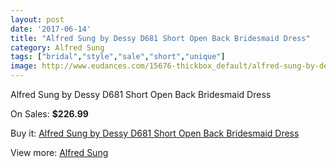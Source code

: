 ```yaml
---
layout: post
date: '2017-06-14'
title: "Alfred Sung by Dessy D681 Short Open Back Bridesmaid Dress"
category: Alfred Sung
tags: ["bridal","style","sale","short","unique"]
image: http://www.eudances.com/15676-thickbox_default/alfred-sung-by-dessy-d681-short-open-back-bridesmaid-dress.jpg
---
```

Alfred Sung by Dessy D681 Short Open Back Bridesmaid Dress

On Sales: **$226.99**
<a href="https://www.eudances.com/en/alfred-sung/4629-alfred-sung-by-dessy-d681-short-open-back-bridesmaid-dress.html"><amp-img layout="responsive" width="600" height="600" src="//www.eudances.com/15676-thickbox_default/alfred-sung-by-dessy-d681-short-open-back-bridesmaid-dress.jpg" alt="Alfred Sung by Dessy D681 Short Open Back Bridesmaid Dress 0" /></a>
<a href="https://www.eudances.com/en/alfred-sung/4629-alfred-sung-by-dessy-d681-short-open-back-bridesmaid-dress.html"><amp-img layout="responsive" width="600" height="600" src="//www.eudances.com/15679-thickbox_default/alfred-sung-by-dessy-d681-short-open-back-bridesmaid-dress.jpg" alt="Alfred Sung by Dessy D681 Short Open Back Bridesmaid Dress 1" /></a>
<a href="https://www.eudances.com/en/alfred-sung/4629-alfred-sung-by-dessy-d681-short-open-back-bridesmaid-dress.html"><amp-img layout="responsive" width="600" height="600" src="//www.eudances.com/15678-thickbox_default/alfred-sung-by-dessy-d681-short-open-back-bridesmaid-dress.jpg" alt="Alfred Sung by Dessy D681 Short Open Back Bridesmaid Dress 2" /></a>
<a href="https://www.eudances.com/en/alfred-sung/4629-alfred-sung-by-dessy-d681-short-open-back-bridesmaid-dress.html"><amp-img layout="responsive" width="600" height="600" src="//www.eudances.com/15677-thickbox_default/alfred-sung-by-dessy-d681-short-open-back-bridesmaid-dress.jpg" alt="Alfred Sung by Dessy D681 Short Open Back Bridesmaid Dress 3" /></a>

Buy it: [Alfred Sung by Dessy D681 Short Open Back Bridesmaid Dress](https://www.eudances.com/en/alfred-sung/4629-alfred-sung-by-dessy-d681-short-open-back-bridesmaid-dress.html "Alfred Sung by Dessy D681 Short Open Back Bridesmaid Dress")

View more: [Alfred Sung](https://www.eudances.com/en/52-alfred-sung "Alfred Sung")